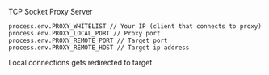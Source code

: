 TCP Socket Proxy Server

```
process.env.PROXY_WHITELIST // Your IP (client that connects to proxy)
process.env.PROXY_LOCAL_PORT // Proxy port
process.env.PROXY_REMOTE_PORT // Target port 
process.env.PROXY_REMOTE_HOST // Target ip address
```
Local connections gets redirected to target.